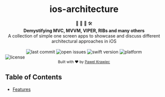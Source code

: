 <h1 align="center">ios-architecture</h1>

<div align="center">
👷 🧱 🧰 🛠️
</div>
<div align="center">
<strong>Demystifying MVC, MVVM, VIPER, RIBs and many others</strong>
</div>
<div align="center">
 A collection of simple one screen apps to showcase and discuss different architectural approaches  in iOS
</div>

<br />

<div align="center">
<!-- Last commit -->
<img src="https://img.shields.io/github/last-commit/tailec/ios-architecture.svg" alt="last commit"/>
<!-- Open issues -->
<img src="https://img.shields.io/github/issues-raw/tailec/ios-architecture.svg" alt="open issues" />
<!-- Swift version -->
<img src="https://img.shields.io/badge/swift%20version-4.2-orange.svg" alt="swift version">
<!-- Platform -->
<img src="https://img.shields.io/badge/platform-ios-lightgrey.svg" alt="platform" />
</div>
<!-- License -->
<img src="https://img.shields.io/badge/licence%20-MIT%20-blue.svg" alt="license" />


<div align="center">
<sub>Built with ❤︎ by
<a href="https://tailec.com">Pawel Krawiec</a>
</a>
</div>

## Table of Contents
- [Features](#features)
